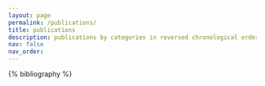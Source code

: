 ```yaml
---
layout: page
permalink: /publications/
title: publications
description: publications by categories in reversed chronological order. generated by jekyll-scholar.
nav: false
nav_order:
---
```


<!-- _pages/publications.md -->
<div class="publications">

{% bibliography %}

</div>

<!-- Keep this hidden -->
